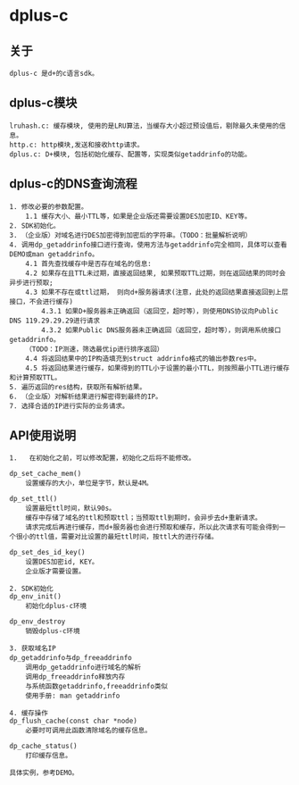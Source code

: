 # dplus-c

## 关于
    dplus-c 是d+的c语言sdk。

## dplus-c模块
    lruhash.c: 缓存模块, 使用的是LRU算法，当缓存大小超过预设值后，剔除最久未使用的信息。
    http.c: http模块,发送和接收http请求。
    dplus.c: D+模块, 包括初始化缓存、配置等，实现类似getaddrinfo的功能。

## dplus-c的DNS查询流程
    1. 修改必要的参数配置。
        1.1 缓存大小、最小TTL等，如果是企业版还需要设置DES加密ID、KEY等。
    2. SDK初始化。
    3. （企业版）对域名进行DES加密得到加密后的字符串。（TODO：批量解析说明）
    4. 调用dp_getaddrinfo接口进行查询，使用方法与getaddrinfo完全相同，具体可以查看DEMO或man getaddrinfo。
        4.1 首先查找缓存中是否存在域名的信息:
        4.2 如果存在且TTL未过期，直接返回结果, 如果预取TTL过期，则在返回结果的同时会异步进行预取;
        4.3 如果不存在或ttl过期， 则向d+服务器请求(注意，此处的返回结果直接返回到上层接口，不会进行缓存)
            4.3.1 如果D+服务器未正确返回（返回空，超时等），则使用DNS协议向Public DNS 119.29.29.29进行请求
            4.3.2 如果Public DNS服务器未正确返回（返回空，超时等），则调用系统接口getaddrinfo。
        （TODO：IP测速，筛选最优ip进行排序返回）
        4.4 将返回结果中的IP构造填充到struct addrinfo格式的输出参数res中。
        4.5 将返回结果进行缓存，如果得到的TTL小于设置的最小TTL，则按照最小TTL进行缓存和计算预取TTL。
    5. 遍历返回的res结构，获取所有解析结果。
    6. （企业版）对解析结果进行解密得到最终的IP。
    7. 选择合适的IP进行实际的业务请求。

## API使用说明
    1.   在初始化之前，可以修改配置，初始化之后将不能修改。
    
    dp_set_cache_mem()
        设置缓存的大小，单位是字节，默认是4M。
        
    dp_set_ttl()
        设置最短ttl时间，默认90s。
        缓存中存储了域名的ttl和预取ttl；当预取ttl到期时，会异步去d+重新请求。
        请求完成后再进行缓存，而d+服务器也会进行预取和缓存，所以此次请求有可能会得到一个很小的ttl值，需要对比设置的最短ttl时间，按ttl大的进行存储。

    dp_set_des_id_key()
        设置DES加密id, KEY。
        企业版才需要设置。

    2. SDK初始化
    dp_env_init()
        初始化dplus-c环境
        
    dp_env_destroy
        销毁dplus-c环境

    3. 获取域名IP
    dp_getaddrinfo与dp_freeaddrinfo
        调用dp_getaddrinfo进行域名的解析
        调用dp_freeaddrinfo释放内存
        与系统函数getaddrinfo,freeaddrinfo类似
        使用手册: man getaddrinfo
        
    4. 缓存操作
    dp_flush_cache(const char *node)
        必要时可调用此函数清除域名的缓存信息。

    dp_cache_status()
        打印缓存信息。

    具体实例，参考DEMO。
